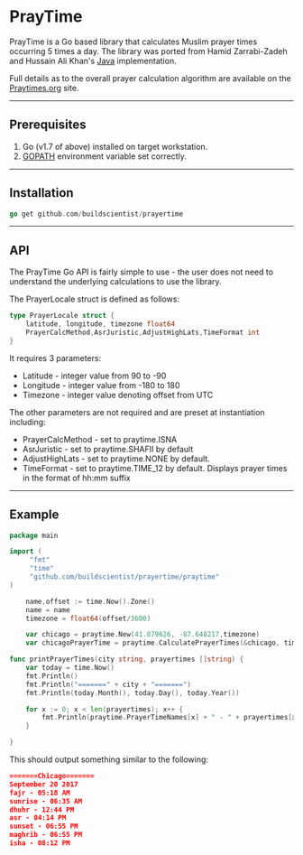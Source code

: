 # PrayTime
PrayTime is a Go based library that calculates Muslim prayer times occurring 5 times a day. The library was ported from Hamid Zarrabi-Zadeh and Hussain Ali Khan's [Java](http://praytimes.org/code/git/?a=viewblob&p=PrayTimes&h=093f77d6cc83b53fb12e9900803d5fa75dacd110&hb=HEAD&f=v1/java/PrayTime.java) implementation. 

Full details as to the overall prayer calculation algorithm are available on the [Praytimes.org](http://praytimes.org/calculation) site.


---
## Prerequisites 
1. Go (v1.7 of above) installed on target workstation.
1. [GOPATH](https://github.com/golang/go/wiki/Setting-GOPATH) environment variable set correctly.
---
## Installation 

```go
go get github.com/buildscientist/prayertime 
```

---

## API
The PrayTime Go API is fairly simple to use - the user does not need to understand the underlying calculations to use the library. 

The PrayerLocale struct is defined as follows: 

```go
type PrayerLocale struct {
	latitude, longitude, timezone float64
	PrayerCalcMethod,AsrJuristic,AdjustHighLats,TimeFormat int
}
```

It requires 3 parameters: 
- Latitude - integer value from 90 to -90
- Longitude - integer value from -180 to 180
- Timezone - integer value denoting offset from UTC 

The other parameters are not required and are preset at instantiation including: 

- PrayerCalcMethod - set to praytime.ISNA
- AsrJuristic - set to praytime.SHAFII by default
- AdjustHighLats - set to praytime.NONE by default. 
- TimeFormat - set to praytime.TIME_12 by default. Displays prayer times in the format of hh:mm suffix 

---
## Example 
```go
package main 

import (
     "fmt"
     "time"
     "github.com/buildscientist/prayertime/praytime"
) 

	name,offset := time.Now().Zone()
	name = name 
	timezone = float64(offset/3600)

	var chicago = praytime.New(41.879626, -87.648217,timezone)
	var chicagoPrayerTime = praytime.CalculatePrayerTimes(&chicago, time.Now())

func printPrayerTimes(city string, prayertimes []string) {
 	var today = time.Now()
	fmt.Println()
	fmt.Println("=======" + city + "=======")
	fmt.Println(today.Month(), today.Day(), today.Year())

	for x := 0; x < len(prayertimes); x++ {
		fmt.Println(praytime.PrayerTimeNames[x] + " - " + prayertimes[x])
	}

}
```

This should output something similar to the following: 

```json
=======Chicago=======
September 20 2017
fajr - 05:18 AM
sunrise - 06:35 AM
dhuhr - 12:44 PM
asr - 04:14 PM
sunset - 06:55 PM
maghrib - 06:55 PM
isha - 08:12 PM

```
